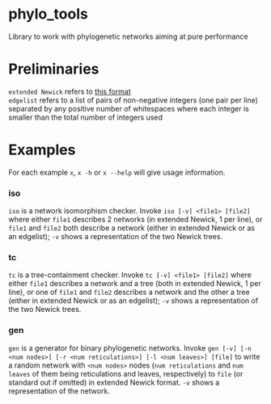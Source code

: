 # phylo_tools
Library to work with phylogenetic networks aiming at pure performance

# Preliminaries

`extended Newick` refers to [this format](https://www.ncbi.nlm.nih.gov/pubmed/19077301)  
`edgelist` refers to a list of pairs of non-negative integers (one pair per line) separated by any positive number of whitespaces where each integer is smaller than the total number of integers used

# Examples

For each example `x`, `x -h` or `x --help` will give usage information.

### iso
`iso` is a network isomorphism checker. Invoke `iso [-v] <file1> [file2]` where either `file1` describes 2 networks (in extended Newick, 1 per line), or `file1` and `file2` both describe a network (either in extended Newick or as an edgelist); `-v` shows a representation of the two Newick trees.

### tc
`tc` is a tree-containment checker. Invoke `tc [-v] <file1> [file2]` where either `file1` describes a network and a tree (both in extended Newick, 1 per line), or one of `file1` and `file2` describes a network and the other a tree (either in extended Newick or as an edgelist); `-v` shows a representation of the two Newick trees.

### gen
`gen` is a generator for binary phylogenetic networks. Invoke `gen [-v] [-n <num nodes>] [-r <num reticulations>] [-l <num leaves>] [file]`
to write a random network with `<num nodes>` nodes (`num reticulations` and `num leaves` of them being reticulations and leaves, respectively) to `file` (or standard out if omitted) in extended Newick format. `-v` shows a representation of the network.


